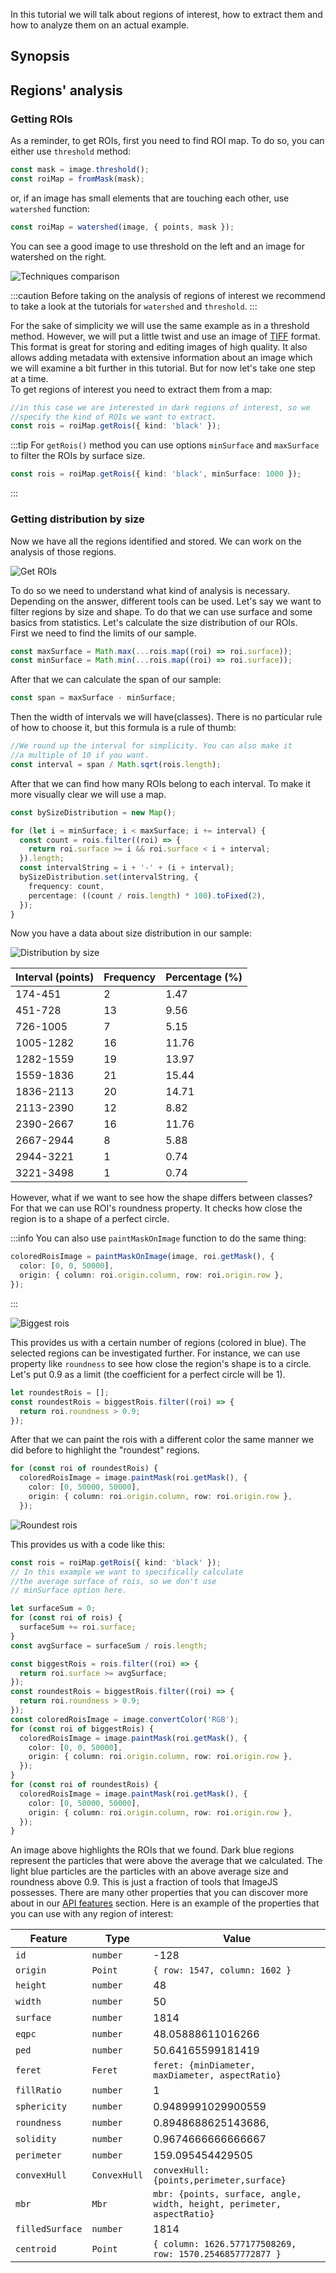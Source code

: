 In this tutorial we will talk about regions of interest, how to extract them and how to analyze them on an actual example.

## Synopsis

## Regions' analysis

### Getting ROIs

As a reminder, to get ROIs, first you need to find ROI map. To do so, you can either use `threshold` method:

```ts
const mask = image.threshold();
const roiMap = fromMask(mask);
```

or, if an image has small elements that are touching each other, use `watershed` function:

```ts
const roiMap = watershed(image, { points, mask });
```

You can see a good image to use threshold on the left and an image for watershed on the right.

![Techniques comparison](./images/roiAnalysis/ThresholdOrWatershed.png)

:::caution
Before taking on the analysis of regions of interest we recommend to take a look at the tutorials for `watershed` and `threshold`.
:::

For the sake of simplicity we will use the same example as in a threshold method. However, we will put a little twist and use an image of [TIFF](https://en.wikipedia.org/wiki/TIFF 'wikipedia link on .tiff format') format. This format is great for storing and editing images of high quality. It also allows adding metadata with extensive information about an image which we will examine a bit further in this tutorial. But for now let's take one step at a time.  
To get regions of interest you need to extract them from a map:

```ts
//in this case we are interested in dark regions of interest, so we
//specify the kind of ROIs we want to extract.
const rois = roiMap.getRois({ kind: 'black' });
```

:::tip
For `getRois()` method you can use options `minSurface` and `maxSurface` to filter the ROIs by surface size.

```ts
const rois = roiMap.getRois({ kind: 'black', minSurface: 1000 });
```

:::

### Getting distribution by size

Now we have all the regions identified and stored. We can work on the analysis of those regions.

![Get ROIs](./images/roiAnalysis/MBR.jpg)

To do so we need to understand what kind of analysis is necessary. Depending on the answer, different tools can be used. Let's say we want to filter regions by size and shape.
To do that we can use surface and some basics from statistics. Let's calculate the size distribution of our ROIs.  
First we need to find the limits of our sample.

```ts
const maxSurface = Math.max(...rois.map((roi) => roi.surface));
const minSurface = Math.min(...rois.map((roi) => roi.surface));
```

After that we can calculate the span of our sample:

```ts
const span = maxSurface - minSurface;
```

Then the width of intervals we will have(classes). There is no particular rule of how to choose it, but this formula is a rule of thumb:

```ts
//We round up the interval for simplicity. You can also make it
//a multiple of 10 if you want.
const interval = span / Math.sqrt(rois.length);
```

After that we can find how many ROIs belong to each interval. To make it more visually clear we will use a map.

```ts
const bySizeDistribution = new Map();

for (let i = minSurface; i < maxSurface; i += interval) {
  const count = rois.filter((roi) => {
    return roi.surface >= i && roi.surface < i + interval;
  }).length;
  const intervalString = i + '-' + (i + interval);
  bySizeDistribution.set(intervalString, {
    frequency: count,
    percentage: ((count / rois.length) * 100).toFixed(2),
  });
}
```

Now you have a data about size distribution in our sample:

![Distribution by size](distributionGraph.png)

| Interval (points) | Frequency | Percentage (%) |
| ----------------- | --------- | -------------- |
| 174-451           | 2         | 1.47           |
| 451-728           | 13        | 9.56           |
| 726-1005          | 7         | 5.15           |
| 1005-1282         | 16        | 11.76          |
| 1282-1559         | 19        | 13.97          |
| 1559-1836         | 21        | 15.44          |
| 1836-2113         | 20        | 14.71          |
| 2113-2390         | 12        | 8.82           |
| 2390-2667         | 16        | 11.76          |
| 2667-2944         | 8         | 5.88           |
| 2944-3221         | 1         | 0.74           |
| 3221-3498         | 1         | 0.74           |

However, what if we want to see how the shape differs between classes?
For that we can use ROI's roundness property. It checks how close the region is to a shape of a perfect circle.

:::info
You can also use `paintMaskOnImage` function to do the same thing:

```ts
coloredRoisImage = paintMaskOnImage(image, roi.getMask(), {
  color: [0, 0, 50000],
  origin: { column: roi.origin.column, row: roi.origin.row },
});
```

:::

![Biggest rois](./images/roiAnalysis/biggestCells.jpg)

This provides us with a certain number of regions (colored in blue). The selected regions can be investigated further. For instance, we can use property like `roundness` to see how close the region's shape is to a circle. Let's put 0.9 as a limit (the coefficient for a perfect circle will be 1).

```ts
let roundestRois = [];
const roundestRois = biggestRois.filter((roi) => {
  return roi.roundness > 0.9;
});
```

After that we can paint the rois with a different color the same manner we did before to highlight the "roundest" regions.

```ts
for (const roi of roundestRois) {
  coloredRoisImage = image.paintMask(roi.getMask(), {
    color: [0, 50000, 50000],
    origin: { column: roi.origin.column, row: roi.origin.row },
  });
```

![Roundest rois](./images/roiAnalysis/roundAndBig.jpg)

This provides us with a code like this:

```ts
const rois = roiMap.getRois({ kind: 'black' });
// In this example we want to specifically calculate
//the average surface of rois, so we don't use
// minSurface option here.

let surfaceSum = 0;
for (const roi of rois) {
  surfaceSum += roi.surface;
}
const avgSurface = surfaceSum / rois.length;

const biggestRois = rois.filter((roi) => {
  return roi.surface >= avgSurface;
});
const roundestRois = biggestRois.filter((roi) => {
  return roi.roundness > 0.9;
});
const coloredRoisImage = image.convertColor('RGB');
for (const roi of biggestRois) {
  coloredRoisImage = image.paintMask(roi.getMask(), {
    color: [0, 0, 50000],
    origin: { column: roi.origin.column, row: roi.origin.row },
  });
}
for (const roi of roundestRois) {
  coloredRoisImage = image.paintMask(roi.getMask(), {
    color: [0, 50000, 50000],
    origin: { column: roi.origin.column, row: roi.origin.row },
  });
}
```

An image above highlights the ROIs that we found. Dark blue regions represent the particles that were above the average that we calculated. The light blue particles are the particles with an above average size and roundness above 0.9.
This is just a fraction of tools that ImageJS possesses. There are many other properties that you can discover more about in our [API features](../Features/Regions%20of%20interest/Regions%20of%20interest.md) section. Here is an example of the properties that you can use with any region of interest:

| Feature         | Type         | Value                                                                  |
| --------------- | ------------ | ---------------------------------------------------------------------- |
| `id`            | `number`     | -128                                                                   |
| `origin`        | `Point`      | `{ row: 1547, column: 1602 }`                                          |
| `height`        | `number`     | 48                                                                     |
| `width`         | `number`     | 50                                                                     |
| `surface`       | `number`     | 1814                                                                   |
| `eqpc`          | `number`     | 48.05888611016266                                                      |
| `ped`           | `number`     | 50.64165599181419                                                      |
| `feret`         | `Feret`      | `feret: {minDiameter, maxDiameter, aspectRatio}`                       |
| `fillRatio`     | `number`     | 1                                                                      |
| `sphericity`    | `number`     | 0.9489991029900559                                                     |
| `roundness`     | `number`     | 0.8948688625143686,                                                    |
| `solidity`      | `number`     | 0.9674666666666667                                                     |
| `perimeter`     | `number`     | 159.095454429505                                                       |
| `convexHull`    | `ConvexHull` | `convexHull: {points,perimeter,surface}`                               |
| `mbr`           | `Mbr`        | `mbr: {points, surface, angle, width, height, perimeter, aspectRatio}` |
| `filledSurface` | `number`     | 1814                                                                   |
| `centroid`      | `Point`      | `{ column: 1626.577177508269, row: 1570.2546857772877 }`               |
